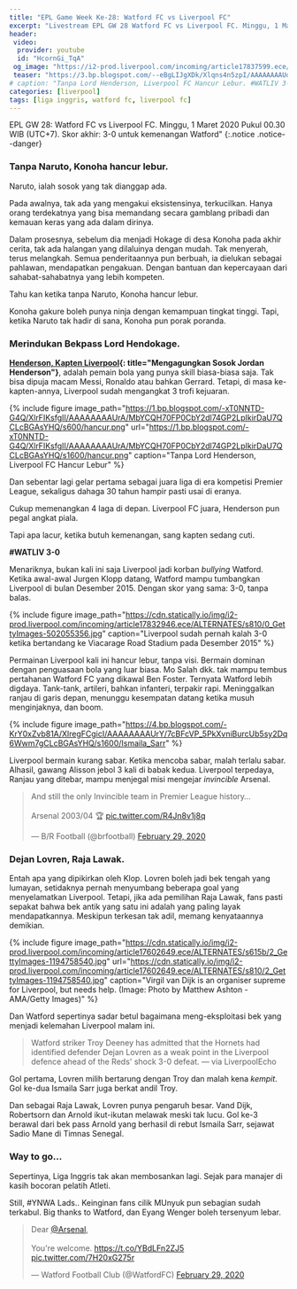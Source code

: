 ```yaml
---
title: "EPL Game Week Ke-28: Watford FC vs Liverpool FC"
excerpt: "Livestream EPL GW 28 Watford FC vs Liverpool FC. Minggu, 1 Maret 2020 Pukul 00.30 WIB (UTC+7). Skor akhir: 3-0 untuk kemenangan Watford"
header:
 video:
  provider: youtube
  id: "HcornGi_TqA"
 og_image: "https://i2-prod.liverpool.com/incoming/article17837599.ece/ALTERNATES/s810/2_GettyImages-1199494600.jpg"
 teaser: "https://3.bp.blogspot.com/--eBgLIJgXDk/Xlqns4n5zpI/AAAAAAAAUq0/kLxtSMzCjHEhn-NYCsMAyqKapOFAGUwUACLcBGAsYHQ/s400/Screenshot_20200301-005856_Chrome.png"
# caption: "Tanpa Lord Henderson, Liverpool FC Hancur Lebur. #WATLIV 3-0"
categories: [liverpool]
tags: [liga inggris, watford fc, liverpool fc]
---
```


EPL GW 28: Watford FC vs Liverpool FC. Minggu, 1 Maret 2020 Pukul 00.30 WIB (UTC+7). Skor akhir: 3-0 untuk kemenangan Watford"
{:.notice .notice--danger}

### Tanpa Naruto, Konoha hancur lebur.

Naruto, ialah sosok yang tak dianggap ada.

Pada awalnya, tak ada yang mengakui eksistensinya, terkucilkan. Hanya orang terdekatnya yang bisa memandang secara gamblang pribadi dan kemauan keras yang ada dalam dirinya.

Dalam prosesnya, sebelum dia menjadi Hokage di desa Konoha pada akhir cerita, tak ada halangan yang dilaluinya dengan mudah. Tak menyerah, terus melangkah. Semua penderitaannya pun berbuah, ia dielukan sebagai pahlawan, mendapatkan pengakuan. Dengan bantuan dan kepercayaan dari sahabat-sahabatnya yang lebih kompeten.

Tahu kan ketika tanpa Naruto, Konoha hancur lebur.

Konoha gakure boleh punya ninja dengan kemampuan tingkat tinggi. Tapi, ketika Naruto tak hadir di sana, Konoha pun porak poranda.

### Merindukan Bekpass Lord Hendokage.

**[Henderson, Kapten Liverpool](https://www.catetan.pw/liverpool/mengagungkan-sosok-jordan-henderson/){: title="Mengagungkan Sosok Jordan Henderson"}**, adalah pemain bola yang punya skill biasa-biasa saja. Tak bisa dipuja macam Messi, Ronaldo atau bahkan Gerrard. Tetapi, di masa ke-kapten-annya, Liverpool sudah mengangkat 3 trofi kejuaran. 

{% include figure image_path="https://1.bp.blogspot.com/-xT0NNTD-G4Q/XlrFIKsfgII/AAAAAAAAUrA/MbYCQH70FP0CbY2dl74GP2LpIkirDaU7QCLcBGAsYHQ/s600/hancur.png" url="https://1.bp.blogspot.com/-xT0NNTD-G4Q/XlrFIKsfgII/AAAAAAAAUrA/MbYCQH70FP0CbY2dl74GP2LpIkirDaU7QCLcBGAsYHQ/s1600/hancur.png" caption="Tanpa Lord Henderson, Liverpool FC Hancur Lebur" %}

Dan sebentar lagi gelar pertama sebagai juara liga di era kompetisi Premier League, sekaligus dahaga 30 tahun hampir pasti usai di eranya.

Cukup memenangkan 4 laga di depan. Liverpool FC juara, Henderson pun pegal angkat piala.

Tapi apa lacur, ketika butuh kemenangan, sang kapten sedang cuti.

**#WATLIV 3-0**

Menariknya, bukan kali ini saja Liverpool jadi korban _bullying_ Watford. Ketika awal-awal Jurgen Klopp datang, Watford mampu tumbangkan Liverpool di bulan Desember 2015. Dengan skor yang sama: 3-0, tanpa balas.

{% include figure image_path="https://cdn.statically.io/img/i2-prod.liverpool.com/incoming/article17832946.ece/ALTERNATES/s810/0_GettyImages-502055356.jpg" caption="Liverpool sudah pernah kalah 3-0 ketika bertandang ke Viacarage Road Stadium pada Desember 2015" %}

Permainan Liverpool kali ini hancur lebur, tanpa visi. Bermain dominan dengan penguasaan bola yang luar biasa. Mo Salah dkk. tak mampu tembus pertahanan Watford FC yang dikawal Ben Foster. Ternyata Watford lebih digdaya. Tank-tank, artileri, bahkan infanteri, terpakir rapi. Meninggalkan ranjau di garis depan, menunggu kesempatan datang ketika musuh menginjaknya, dan boom.

{% include figure image_path="https://4.bp.blogspot.com/-KrY0xZvb81A/XlregFCgicI/AAAAAAAAUrY/7cBFcVP_5PkXvniBurcUb5sy2Dq6Wwm7gCLcBGAsYHQ/s1600/Ismaila_Sarr" %}

Liverpool bermain kurang sabar. Ketika mencoba sabar, malah terlalu sabar. Alhasil, gawang Alisson jebol 3 kali di babak kedua. Liverpool terpedaya, Ranjau yang ditebar, mampu menjegal misi mengejar _invincible_ Arsenal.

<blockquote class="twitter-tweet tw-align-center"><p lang="en" dir="ltr">And still the only Invincible team in Premier League history…<br><br>Arsenal 2003/04 🏆 <a href="https://t.co/R4Jn8v1j8q">pic.twitter.com/R4Jn8v1j8q</a></p>&mdash; B/R Football (@brfootball) <a href="https://twitter.com/brfootball/status/1233836198210260992?ref_src=twsrc%5Etfw">February 29, 2020</a></blockquote> <script async src="https://platform.twitter.com/widgets.js" charset="utf-8"></script>

### Dejan Lovren, Raja Lawak.

Entah apa yang dipikirkan oleh Klop. Lovren boleh jadi bek tengah yang lumayan, setidaknya pernah menyumbang beberapa goal yang menyelamatkan Liverpool. Tetapi, jika ada pemilihan Raja Lawak, fans pasti sepakat bahwa bek antik yang satu ini adalah yang paling layak mendapatkannya. Meskipun terkesan tak adil, memang kenyataannya demikian. 

{% include figure image_path="https://cdn.statically.io/img/i2-prod.liverpool.com/incoming/article17602649.ece/ALTERNATES/s615b/2_GettyImages-1194758540.jpg" url="https://cdn.statically.io/img/i2-prod.liverpool.com/incoming/article17602649.ece/ALTERNATES/s810/2_GettyImages-1194758540.jpg" caption="Virgil van Dijk is an organiser supreme for Liverpool, but needs help. (Image: Photo by Matthew Ashton - AMA/Getty Images)" %}

Dan Watford sepertinya sadar betul bagaimana meng-eksploitasi bek yang menjadi kelemahan Liverpool malam ini.

> Watford striker Troy Deeney has admitted that the Hornets had identified defender Dejan Lovren as a weak point in the Liverpool defence ahead of the Reds' shock 3-0 defeat. — via LiverpoolEcho

Gol pertama, Lovren milih bertarung dengan Troy dan malah kena _kempit_. Gol ke-dua Ismaila Sarr juga berkat andil Troy.

Dan sebagai Raja Lawak, Lovren punya pengaruh besar. Vand Dijk, Robertsorn dan Arnold ikut-ikutan melawak meski tak lucu. Gol ke-3 berawal dari bek pass Arnold yang berhasil di rebut Ismaila Sarr, sejawat Sadio Mane di Timnas Senegal.

### Way to go...

Sepertinya, Liga Inggris tak akan membosankan lagi. Sejak para manajer di kasih bocoran pelatih Atleti.

Still, #YNWA Lads.. Keinginan fans cilik MUnyuk pun sebagian sudah terkabul. Big thanks to Watford, dan Eyang Wenger boleh tersenyum lebar.

<blockquote class="twitter-tweet tw-align-center"><p lang="en" dir="ltr">Dear <a href="https://twitter.com/Arsenal?ref_src=twsrc%5Etfw">@Arsenal</a>, <br><br>You&#39;re welcome. <a href="https://t.co/YBdLFn2ZJ5">https://t.co/YBdLFn2ZJ5</a> <a href="https://t.co/7H20xG275r">pic.twitter.com/7H20xG275r</a></p>&mdash; Watford Football Club (@WatfordFC) <a href="https://twitter.com/WatfordFC/status/1233853877126123522?ref_src=twsrc%5Etfw">February 29, 2020</a></blockquote> <script async src="https://platform.twitter.com/widgets.js" charset="utf-8"></script>
